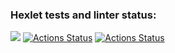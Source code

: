 ### Hexlet tests and linter status:
<a href="https://codeclimate.com/github/codeclimate/codeclimate/maintainability"><img src="https://api.codeclimate.com/v1/badges/a99a88d28ad37a79dbf6/maintainability" /></a>
[![Actions Status](https://github.com/FatherOctber/java-project-lvl1/workflows/main/badge.svg)](https://github.com/FatherOctber/java-project-lvl1/actions)
[![Actions Status](https://github.com/FatherOctber/java-project-lvl1/workflows/hexlet-check/badge.svg)](https://github.com/FatherOctber/java-project-lvl1/actions)
